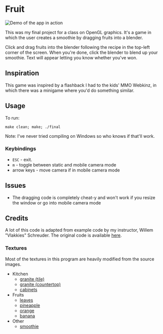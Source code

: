 # Fruit

![Demo of the app in action](https://raw.githubusercontent.com/mrjacobbloom/fruit/master/demo.gif)

This was my final project for a class on OpenGL graphics. It's a game in which
the user creates a smoothie by dragging fruits into a blender.

Click and drag fruits into the blender following the recipe in the top-left
corner of the screen. When you're done, click the blender to blend up your
smoothie. Text will appear letting you know whether you've won.

## Inspiration

This game was inspired by a flashback I had to the kids' MMO Webkinz, in which
there was a minigame where you'd do something similar.

## Usage

To run:
```shell
make clean; make; ./final
```

Note: I've never tried compiling on Windows so who knows if that'll work.

### Keybindings
  - `ESC` - exit.
  - `m` - toggle between static and mobile camera mode
  - arrow keys - move camera if in mobile camera mode

## Issues

- The dragging code is completely cheat-y and won't work if you resize the
  window or go into mobile camera mode

## Credits

A lot of this code is adapted from example code by my instructor, Willem
"Vlakkies" Schreuder. The original code is available
[here](http://www.prinmath.com/csci5229/Su18/programs/index.html).

### Textures

Most of the textures in this program are heavily modified from the source
images.

- Kitchen
  - [granite (tile)](https://www.deviantart.com/koncaliev/art/hi-res-seamless-granite-tiles-texture-343772373)
  - [granite (countertop)](http://texturelib.com/texture/?path=/Textures/rock/stones/rock_stones_0104)
  - [cabinets](http://www.partum.me/kitchen-cabinet-door-handles-amazon/kitchen-cabinet-door-handles-amazon-architecture-cabinet-hardware-at-the-home-depot-popular-kitchen-cabinets-handles-2-decorating-from-kitchen-kitchen-cupboard-door-handles-amazon/)
- Fruits
  - [leaves](https://blenderartists.org/t/realistic-grass-attempt/618665/18)
  - [pineapple](https://www.redbubble.com/people/expix/works/22374244-pineapple-texture)
  - [orange](https://pixabay.com/en/citrus-fruit-skin-orange-texture-2523487/)
  - [banana](https://texturefabrik.com/2016/04/20/7-banana-textures/)
- Other
  - [smoothie](https://www.marthastewart.com/1515914/savory-parsley-smoothie)
